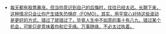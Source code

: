 - [每天都有股票暴涨，但当你意识到自己的后悔时，往往已经太迟。长期下来，这种情况只会让你产生错失恐惧症（FOMO）。其实，用平常心对待这些波动是更好的方式。错过了就错过了，毕竟人生中不如意的事十有八九。错过某个机会，可能只是意味着你和它无缘。万事随缘，不必太过执着。](https://twitter.com/caizhenghai/status/1760638146814132708)